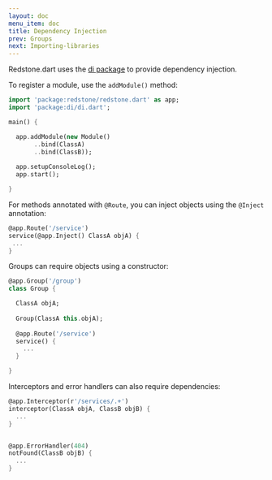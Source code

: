 ```yaml
---
layout: doc
menu_item: doc
title: Dependency Injection
prev: Groups
next: Importing-libraries
---
```

Redstone.dart uses the [di package](http://pub.dartlang.org/packages/di) to provide dependency injection.

To register a module, use the `addModule()` method:

```dart
import 'package:redstone/redstone.dart' as app;
import 'package:di/di.dart';

main() {

  app.addModule(new Module()
       ..bind(ClassA)
       ..bind(ClassB));
  
  app.setupConsoleLog();
  app.start();

}

```

For methods annotated with `@Route`, you can inject objects using the `@Inject` annotation:

```dart
@app.Route('/service')
service(@app.Inject() ClassA objA) {
 ...
}
```

Groups can require objects using a constructor:

```dart
@app.Group('/group')
class Group {

  ClassA objA;
  
  Group(ClassA this.objA);
  
  @app.Route('/service')
  service() {
    ...
  }

}
```

Interceptors and error handlers can also require dependencies:

```dart
@app.Interceptor(r'/services/.+')
interceptor(ClassA objA, ClassB objB) {
  ...
}


@app.ErrorHandler(404)
notFound(ClassB objB) {
  ...
}
```
